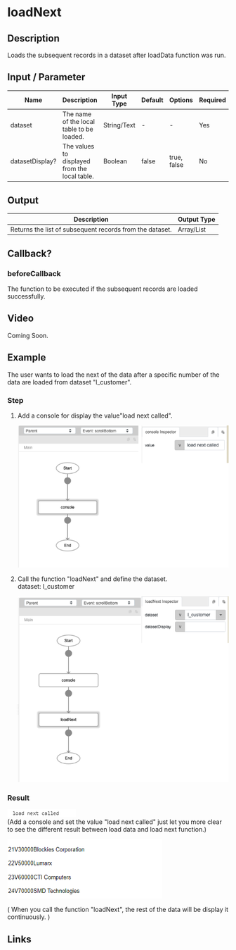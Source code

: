 ﻿# loadNext

## Description

Loads the subsequent records in a dataset after loadData function was run.

## Input / Parameter

| Name | Description | Input Type | Default | Options | Required |
| ------ | ------ | ------ | ------ | ------ | ------ |
| dataset | The name of the local table to be loaded. | String/Text | - | - | Yes |
| datasetDisplay? | The values to displayed from the local table. | Boolean | false | true, false | No |

## Output

| Description | Output Type |
| ------ | ------ |
| Returns the list of subsequent records from the dataset. | Array/List |

## Callback?

### beforeCallback

The function to be executed if the subsequent records are loaded successfully.

## Video

Coming Soon.

<!-- Format: [![Video]({image-path})]({url-link}) -->


## Example


The user wants to load the next of the data after a specific number of the data are loaded from dataset "l_customer".

### Step

1. Add a console for display the value"load    next called".

   ![](./loadNext-step-1.png)
 
2. Call the function "loadNext" and define     the dataset.
   <br>dataset: l_customer
    
   ![](./loadNext-step-2.png)

### Result

![](./loadNext-result-1.png) <br>(Add a console and set the value "load next called" just let you more clear to see the different result between load data and load next function.)

![](./loadNext-result-2.png) <br>

( When you call the function "loadNext", the rest of the data will be display it continuously. )



## Links